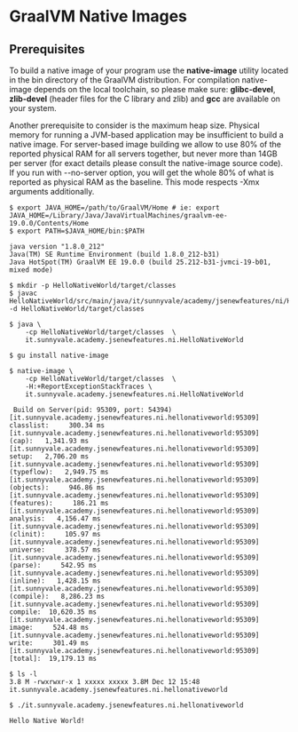 # GraalVM Native Images

## Prerequisites

To build a native image of your program use the **native-image** utility located in the bin directory of the GraalVM distribution. For compilation native-image depends on the local toolchain, so please make sure: **glibc-devel**, **zlib-devel** (header files for the C library and zlib) and **gcc** are available on your system.

Another prerequisite to consider is the maximum heap size. Physical memory for running a JVM-based application may be insufficient to build a native image. For server-based image building we allow to use 80% of the reported physical RAM for all servers together, but never more than 14GB per server (for exact details please consult the native-image source code). If you run with --no-server option, you will get the whole 80% of what is reported as physical RAM as the baseline. This mode respects -Xmx arguments additionally.

```
$ export JAVA_HOME=/path/to/GraalVM/Home # ie: export JAVA_HOME=/Library/Java/JavaVirtualMachines/graalvm-ee-19.0.0/Contents/Home
$ export PATH=$JAVA_HOME/bin:$PATH

java version "1.8.0_212"
Java(TM) SE Runtime Environment (build 1.8.0_212-b31)
Java HotSpot(TM) GraalVM EE 19.0.0 (build 25.212-b31-jvmci-19-b01, mixed mode)
```

```
$ mkdir -p HelloNativeWorld/target/classes   
$ javac HelloNativeWorld/src/main/java/it/sunnyvale/academy/jsenewfeatures/ni/HelloNativeWorld.java -d HelloNativeWorld/target/classes 
```


```
$ java \
    -cp HelloNativeWorld/target/classes  \
    it.sunnyvale.academy.jsenewfeatures.ni.HelloNativeWorld
```

```
$ gu install native-image
```

```
$ native-image \
    -cp HelloNativeWorld/target/classes  \
    -H:+ReportExceptionStackTraces \
    it.sunnyvale.academy.jsenewfeatures.ni.HelloNativeWorld

 Build on Server(pid: 95309, port: 54394)
[it.sunnyvale.academy.jsenewfeatures.ni.hellonativeworld:95309]    classlist:     300.34 ms
[it.sunnyvale.academy.jsenewfeatures.ni.hellonativeworld:95309]        (cap):   1,341.93 ms
[it.sunnyvale.academy.jsenewfeatures.ni.hellonativeworld:95309]        setup:   2,706.20 ms
[it.sunnyvale.academy.jsenewfeatures.ni.hellonativeworld:95309]   (typeflow):   2,949.75 ms
[it.sunnyvale.academy.jsenewfeatures.ni.hellonativeworld:95309]    (objects):     946.86 ms
[it.sunnyvale.academy.jsenewfeatures.ni.hellonativeworld:95309]   (features):     186.21 ms
[it.sunnyvale.academy.jsenewfeatures.ni.hellonativeworld:95309]     analysis:   4,156.47 ms
[it.sunnyvale.academy.jsenewfeatures.ni.hellonativeworld:95309]     (clinit):     105.97 ms
[it.sunnyvale.academy.jsenewfeatures.ni.hellonativeworld:95309]     universe:     378.57 ms
[it.sunnyvale.academy.jsenewfeatures.ni.hellonativeworld:95309]      (parse):     542.95 ms
[it.sunnyvale.academy.jsenewfeatures.ni.hellonativeworld:95309]     (inline):   1,428.15 ms
[it.sunnyvale.academy.jsenewfeatures.ni.hellonativeworld:95309]    (compile):   8,286.23 ms
[it.sunnyvale.academy.jsenewfeatures.ni.hellonativeworld:95309]      compile:  10,620.35 ms
[it.sunnyvale.academy.jsenewfeatures.ni.hellonativeworld:95309]        image:     524.48 ms
[it.sunnyvale.academy.jsenewfeatures.ni.hellonativeworld:95309]        write:     301.49 ms
[it.sunnyvale.academy.jsenewfeatures.ni.hellonativeworld:95309]      [total]:  19,179.13 ms
```


```
$ ls -l 
3.8 M -rwxrwxr-x 1 xxxxx xxxxx 3.8M Dec 12 15:48 it.sunnyvale.academy.jsenewfeatures.ni.hellonativeworld
```


```
$ ./it.sunnyvale.academy.jsenewfeatures.ni.hellonativeworld

Hello Native World!
```

